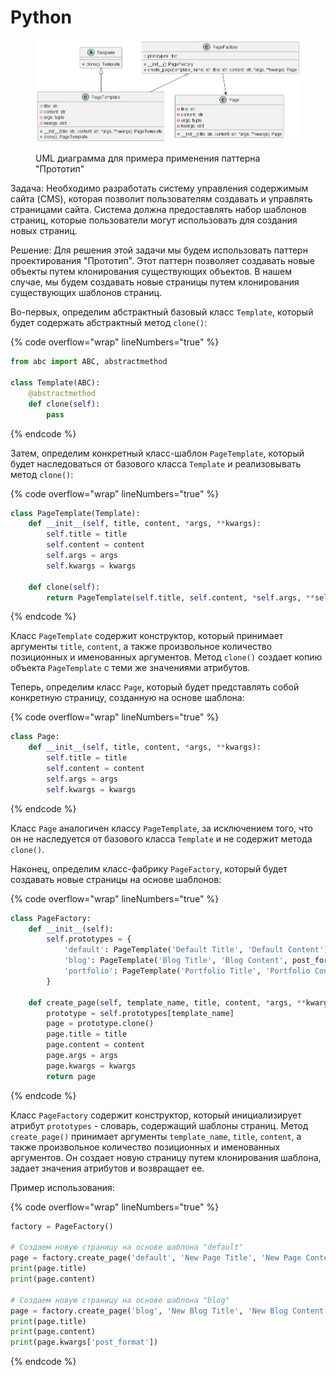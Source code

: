 # Python

<figure><img src="../../../../../.gitbook/assets/image (1) (1) (1) (1) (1) (1) (1) (1) (1) (1) (1) (1) (1).png" alt=""><figcaption><p>UML диаграмма для примера применения паттерна "Прототип"</p></figcaption></figure>

Задача: Необходимо разработать систему управления содержимым сайта (CMS), которая позволит пользователям создавать и управлять страницами сайта. Система должна предоставлять набор шаблонов страниц, которые пользователи могут использовать для создания новых страниц.

Решение: Для решения этой задачи мы будем использовать паттерн проектирования "Прототип". Этот паттерн позволяет создавать новые объекты путем клонирования существующих объектов. В нашем случае, мы будем создавать новые страницы путем клонирования существующих шаблонов страниц.

Во-первых, определим абстрактный базовый класс `Template`, который будет содержать абстрактный метод `clone()`:

{% code overflow="wrap" lineNumbers="true" %}
```python
from abc import ABC, abstractmethod

class Template(ABC):
    @abstractmethod
    def clone(self):
        pass

```
{% endcode %}

Затем, определим конкретный класс-шаблон `PageTemplate`, который будет наследоваться от базового класса `Template` и реализовывать метод `clone()`:

{% code overflow="wrap" lineNumbers="true" %}
```python
class PageTemplate(Template):
    def __init__(self, title, content, *args, **kwargs):
        self.title = title
        self.content = content
        self.args = args
        self.kwargs = kwargs

    def clone(self):
        return PageTemplate(self.title, self.content, *self.args, **self.kwargs)

```
{% endcode %}

Класс `PageTemplate` содержит конструктор, который принимает аргументы `title`, `content`, а также произвольное количество позиционных и именованных аргументов. Метод `clone()` создает копию объекта `PageTemplate` с теми же значениями атрибутов.

Теперь, определим класс `Page`, который будет представлять собой конкретную страницу, созданную на основе шаблона:

{% code overflow="wrap" lineNumbers="true" %}
```python
class Page:
    def __init__(self, title, content, *args, **kwargs):
        self.title = title
        self.content = content
        self.args = args
        self.kwargs = kwargs

```
{% endcode %}

Класс `Page` аналогичен классу `PageTemplate`, за исключением того, что он не наследуется от базового класса `Template` и не содержит метода `clone()`.

Наконец, определим класс-фабрику `PageFactory`, который будет создавать новые страницы на основе шаблонов:

{% code overflow="wrap" lineNumbers="true" %}
```python
class PageFactory:
    def __init__(self):
        self.prototypes = {
            'default': PageTemplate('Default Title', 'Default Content'),
            'blog': PageTemplate('Blog Title', 'Blog Content', post_format='standard'),
            'portfolio': PageTemplate('Portfolio Title', 'Portfolio Content', num_columns=3),
        }

    def create_page(self, template_name, title, content, *args, **kwargs):
        prototype = self.prototypes[template_name]
        page = prototype.clone()
        page.title = title
        page.content = content
        page.args = args
        page.kwargs = kwargs
        return page

```
{% endcode %}

Класс `PageFactory` содержит конструктор, который инициализирует атрибут `prototypes` - словарь, содержащий шаблоны страниц. Метод `create_page()` принимает аргументы `template_name`, `title`, `content`, а также произвольное количество позиционных и именованных аргументов. Он создает новую страницу путем клонирования шаблона, задает значения атрибутов и возвращает ее.

Пример использования:

{% code overflow="wrap" lineNumbers="true" %}
```python
factory = PageFactory()

# Создаем новую страницу на основе шаблона "default"
page = factory.create_page('default', 'New Page Title', 'New Page Content')
print(page.title)
print(page.content)

# Создаем новую страницу на основе шаблона "blog"
page = factory.create_page('blog', 'New Blog Title', 'New Blog Content', post_format='gallery')
print(page.title)
print(page.content)
print(page.kwargs['post_format'])

```
{% endcode %}
